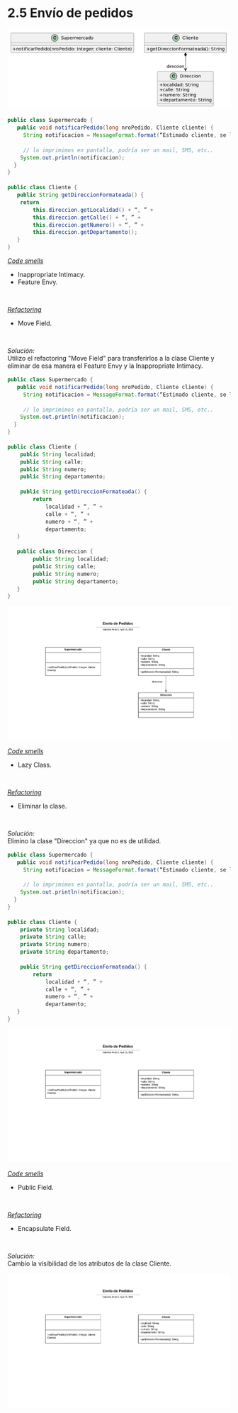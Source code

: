 # 2.5 Envío de pedidos

<div align='center'> 

![](image.png)
</div>

~~~java
public class Supermercado {
   public void notificarPedido(long nroPedido, Cliente cliente) {
     String notificacion = MessageFormat.format(“Estimado cliente, se le informa que hemos recibido su pedido con número {0}, el cual será enviado a la dirección {1}”, new Object[] { nroPedido, cliente.getDireccionFormateada() });

     // lo imprimimos en pantalla, podría ser un mail, SMS, etc..
    System.out.println(notificacion);
  }
}

public class Cliente {
   public String getDireccionFormateada() {
	return 
		this.direccion.getLocalidad() + “, ” +
		this.direccion.getCalle() + “, ” +
		this.direccion.getNumero() + “, ” +
		this.direccion.getDepartamento();
   }
}
~~~

<u><i>Code smells</i></u> </br>
   * Inappropriate Intimacy.
   * Feature Envy.
</br> 

<u><i>Refactoring</i></u> </br>
   * Move Field.
</br> 

<i>Solución:</i></br>
Utilizo el refactoring "Move Field" para transferirlos a la clase Cliente y eliminar de esa manera el Feature Envy y la Inappropriate Intimacy. 

~~~java
public class Supermercado {
   public void notificarPedido(long nroPedido, Cliente cliente) {
     String notificacion = MessageFormat.format(“Estimado cliente, se le informa que hemos recibido su pedido con número {0}, el cual será enviado a la dirección {1}”, new Object[] { nroPedido, cliente.getDireccionFormateada() });

     // lo imprimimos en pantalla, podría ser un mail, SMS, etc..
    System.out.println(notificacion);
  }
}

public class Cliente {
    public String localidad; 
    public String calle; 
    public String numero;
    public String departamento; 

    public String getDireccionFormateada() {
	    return 
            localidad + “, ” +
            calle + “, ” +
            numero + “, ” +
            departamento;
   }

   public class Direccion {
        public String localidad; 
        public String calle; 
        public String numero;
        public String departamento; 
   }
}
~~~
<div align='center'> 

![](ej5ref1.png)
</div>

<u><i>Code smells</i></u> </br>
   * Lazy Class.
</br> 

<u><i>Refactoring</i></u> </br>
   * Eliminar la clase.
</br> 

<i>Solución:</i></br>
Elimino la clase "Direccion" ya que no es de utilidad. 

~~~java
public class Supermercado {
   public void notificarPedido(long nroPedido, Cliente cliente) {
     String notificacion = MessageFormat.format(“Estimado cliente, se le informa que hemos recibido su pedido con número {0}, el cual será enviado a la dirección {1}”, new Object[] { nroPedido, cliente.getDireccionFormateada() });

     // lo imprimimos en pantalla, podría ser un mail, SMS, etc..
    System.out.println(notificacion);
  }
}

public class Cliente {
    private String localidad; 
    private String calle; 
    private String numero;
    private String departamento; 

    public String getDireccionFormateada() {
	    return 
            localidad + “, ” +
            calle + “, ” +
            numero + “, ” +
            departamento;
   }
}
~~~
<div align='center'> 

![](ej5ref2.png)
</div>

<u><i>Code smells</i></u> </br>
   * Public Field.
</br> 

<u><i>Refactoring</i></u> </br>
   * Encapsulate Field.
</br> 

<i>Solución:</i></br>
Cambio la visibilidad de los atributos de la clase Cliente.
<div align='center'> 

![](ej5ref3.png)
</div>